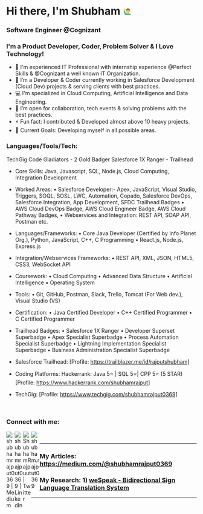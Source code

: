 # Hi there, I'm Shubham <img alt="https://github.com/shubhamrajput0369/requiredstuff/blob/main/boy_waving_hand.gif" width="22px" src="https://github.com/shubhamrajput0369/requiredstuff/blob/main/boy_waving_hand.gif" />

### Software Engineer @Cognizant
### I'm a Product Developer, Coder, Problem Solver & I Love Technology! 

- 🔭 I'm experienced IT Professional with internship experience @Perfect Skills & @Cognizant a well known IT Organization.
- 🌱 I’m a Developer & Coder currently working in Salesforce Development (Cloud Dev) projects & serving clients with best practices.
- 💻 I'm specialized in Cloud Computing, Artificial Intelligence and Data Engineering.
- 👯 I’m open for collaboration, tech events & solving problems with the best practices.
- ⚡ Fun fact: I contributed & Developed almost above 10 heavy projects.
- 🥅 Current Goals: Developing myself in all possible areas.




### Languages/Tools/Tech:
TechGig Code Gladiators - 2 Gold Badger
Salesforce 1X Ranger - Trailhead

- Core Skills: Java, Javascript, SQL, Node.js, Cloud Computing, Integration Development

- Worked Areas:
• Salesforce Developer:- Apex, JavaScript, Visual Studio, Triggers, SOQL, SOSL, LWC, Automation, Copado, Salesforce DevOps, Salesforce Integration, App Development, SFDC Trailhead Badges 
• AWS Cloud DevOps Badge, AWS Cloud Engineer Badge, AWS Cloud Pathway Badges,
• Webservices and Integration: REST API, SOAP API, Postman etc.

- Languages/Frameworks:
• Core Java Developer (Certified by Info Planet Org.), Python, JavaScript, C++, C Programming
• React.js, Node.js, Express.js 

- Integration/Webservices Frameworks:
• REST API, XML, JSON, HTML5, CSS3, WebSocket API

- Coursework:
• Cloud Computing  • Advanced Data Structure
• Artificial Intelligence  • Operating System

- Tools:
• Git, GitHub, Postman, Slack, Trello, Tomcat (For Web dev.), Visual Studio (VS)

- Certification:
• Java Certified Developer 
• C++ Certified Programmer 
• C Certified Programmer

- Trailhead Badges:
• Salesforce 1X Ranger
• Developer Superset Superbadge
• Apex Specialist Superbadge
• Process Automation Specialist Superbadge
• Lightning Implementation Specialist Superbadge
• Business Administration Specialist Superbadge

- Salesforce Trailhead:
[Profile: https://trailblazer.me/id/rajputshubham]

- Coding Platforms:
Hackerrank: Java 5⭐ | SQL 5⭐| CPP 5⭐ (5 STAR)
[Profile: https://www.hackerrank.com/shubhamrajput]

- TechGig:
[Profile: https://www.techgig.com/shubhamrajput0369]

<br/>

### Connect with me:

[<img align="left" alt="shubhamrajput0369 | Medium" width="22px" src="https://cdn.jsdelivr.net/npm/simple-icons@v3/icons/medium.svg" />](https://medium.com/@shubhamrajput0369)
[<img align="left" alt="shubhamrajput0369 | LinkedIn" width="22px" src="https://cdn.jsdelivr.net/npm/simple-icons@v3/icons/linkedin.svg" />](https://www.linkedin.com/in/shubhamrajput0369)
[<img align="left" alt="ShubhamRajpuut | Twitter" width="22px" src="https://cdn.jsdelivr.net/npm/simple-icons@v3/icons/twitter.svg" />](https://twitter.com/ShubhamRajpuut)
[<img align="left" alt="shubham.rajput0369" width="22px" src="https://cdn.jsdelivr.net/npm/simple-icons@v3/icons/gmail.svg" />](mailto:shubham.rajput0369@gmail.com)


<br/>

---

### My Articles: https://medium.com/@shubhamrajput0369
### My Research: 1) [weSpeak - Bidirectional Sign Language Translation System](https://www.internationaljournalofspecialeducation.com/submission/index.php/ijse/article/view/240)
---
